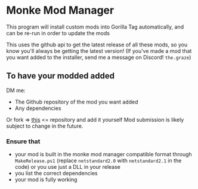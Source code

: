 # Monke Mod Manager


This program will install custom mods into Gorilla Tag automatically, and can be re-run in order to update the mods

This uses the github api to get the latest release of all these mods, so you know you'll always be getting the latest version!
(If you've made a mod that you want added to the installer, send me a message on Discord! `the.graze`)

## To have your modded added
DM me:
* The Github repository of the mod you want added 
* Any dependencies

Or fork => [this](https://github.com/The-Graze/MonkeModInfo) <= repository and add it yourself
Mod submission is likely subject to change in the future.
### Ensure that
* your mod is built in the monke mod manager compatible format through `MakeRelease.ps1` (replace `netstandard2.0` with `netstandard2.1` in the code) or you use just a DLL in your release
* you list the correct dependencies
* your mod is fully working
